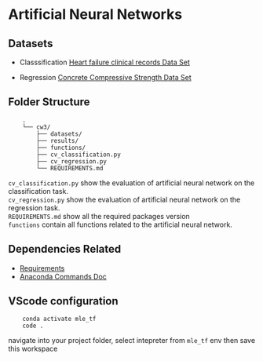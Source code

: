 # Artificial Neural Networks

## Datasets
- Classsification
    [Heart failure clinical records Data Set](https://archive.ics.uci.edu/ml/datasets/Heart+failure+clinical+records)
    
- Regression
    [Concrete Compressive Strength Data Set](https://archive.ics.uci.edu/ml/datasets/Concrete+Compressive+Strength)

## Folder Structure
```
    .
    └── cw3/
        ├── datasets/
        ├── results/
        ├── functions/
        ├── cv_classification.py
        ├── cv_regression.py
        └── REQUIREMENTS.md
```
`cv_classification.py` show the evaluation of artificial neural network on the classification task.  
`cv_regression.py` show the evaluation of artificial neural network on the regression task.    
`REQUIREMENTS.md` show all the required packages version   
`functions` contain all functions related to the artificial neural network. 

## Dependencies Related
- [Requirements](REQUIREMENTS.md)
- [Anaconda Commands Doc](https://docs.conda.io/projects/conda/en/latest/user-guide/tasks/manage-environments.html)

## VScode configuration
```batch
    conda activate mle_tf
    code .
```
navigate into your project folder, 
select intepreter from `mle_tf` env then save this workspace